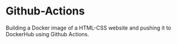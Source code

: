 # Github-Actions
Building a Docker image of a HTML-CSS website and pushing it to DockerHub using Github Actions.
